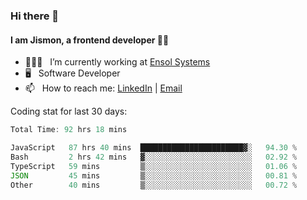 ### Hi there 👋

#### I am Jismon, a frontend developer 👦🏻

- 🧑🏻‍💻   &nbsp; I’m currently working at <a href='https://www.ensolsystems.com/' target="_blank">Ensol Systems</a>
- 🖥   &nbsp; Software Developer
- 📫   &nbsp; How to reach me: <a href='https://www.linkedin.com/in/jismonthomas/'>LinkedIn</a> | <a href='mailto:hellojismonthomas@gmail.com'>Email</a>

Coding stat for last 30 days:
<!--START_SECTION:waka-->

```javascript
Total Time: 92 hrs 18 mins

JavaScript   87 hrs 40 mins  ███████████████████████▓░   94.30 %
Bash         2 hrs 42 mins   ▓░░░░░░░░░░░░░░░░░░░░░░░░   02.92 %
TypeScript   59 mins         ▒░░░░░░░░░░░░░░░░░░░░░░░░   01.06 %
JSON         45 mins         ▒░░░░░░░░░░░░░░░░░░░░░░░░   00.81 %
Other        40 mins         ▒░░░░░░░░░░░░░░░░░░░░░░░░   00.72 %
```

<!--END_SECTION:waka-->

<!--
**jismonthomas/jismonthomas** is a ✨ _special_ ✨ repository because its `README.md` (this file) appears on your GitHub profile.

Here are some ideas to get you started:

- 🔭 I’m currently working on ...
- 🌱 I’m currently learning ...
- 👯 I’m looking to collaborate on ...
- 🤔 I’m looking for help with ...
- 💬 Ask me about ...
- 📫 How to reach me: ...
- 😄 Pronouns: ...
- ⚡ Fun fact: ...
-->
